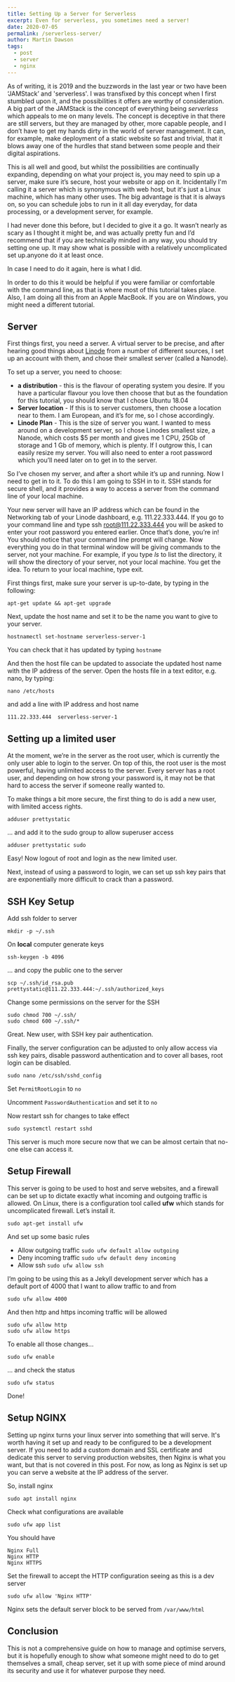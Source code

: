 ```yaml
---
title: Setting Up a Server for Serverless
excerpt: Even for serverless, you sometimes need a server!
date: 2020-07-05
permalink: /serverless-server/
author: Martin Dawson
tags: 
  - post
  - server
  - nginx
---
```


As of writing, it is 2019 and the buzzwords in the last year or two have been ‘JAMStack’ and 'serverless'. I was transfixed by this concept when I first stumbled upon it, and the possibilities it offers are worthy of consideration. A big part of the JAMStack is the concept of everything being _serverless_ which appeals to me on many levels. The concept is deceptive in that there are still servers, but they are managed by other, more capable people, and I don’t have to get my hands dirty in the world of server management. It can, for example, make deployment of a static website so fast and trivial, that it blows away one of the hurdles that stand between some people and their digital aspirations.

This is all well and good, but whilst the possibilities are continually expanding, depending on what your project is, you may need to spin up a server, make sure it’s secure, host your website or app on it. Incidentally I'm calling it a server which is synonymous with web host, but it's just a Linux machine, which has many other uses. The big advantage is that it is always on, so you can schedule jobs to run in it all day everyday, for data processing, or a development server, for example.

I had never done this before, but I decided to give it a go. It wasn’t nearly as scary as I thought it might be, and was actually pretty fun and I’d recommend that if you are technically minded in any way, you should try setting one up. It may show what is possible with a relatively uncomplicated set up.anyone do it at least once.

In case I need to do it again, here is what I did.

In order to do this it would be helpful if you were familiar or comfortable with the command line, as that is where most of this tutorial takes place. Also, I am doing all this from an Apple MacBook. If you are on Windows, you might need a different tutorial.

## Server

First things first, you need a server. A virtual server to be precise, and after hearing good things about [Linode](https://linode.com) from a number of different sources, I set up an account with them, and chose their smallest server (called a Nanode).

To set up a server, you need to choose:

* **a distribution** - this is the flavour of operating system you desire. If you have a particular flavour you love then choose that but as the foundation for this tutorial, you should know that I chose Ubuntu 18.04
* **Server location** - If this is to server customers, then choose a location near to them. I am European, and it’s for me, so I chose accordingly.
* **Linode Plan** - This is the size of server you want. I wanted to mess around on a development server, so I chose Linodes smallest size, a Nanode, which costs $5 per month and gives me 1 CPU, 25Gb of storage and 1 Gb of memory, which is plenty. If I outgrow this, I can easily resize my server.
You will also need to enter a root password which you’ll need later on to get in to the server.

So I’ve chosen my server, and after a short while it’s up and running. Now I need to get in to it. To do this I am going to SSH in to it. SSH stands for secure shell, and it provides a way to access a server from the command line of your local machine.

Your new server will have an IP address which can be found in the Networking tab of your Linode dashboard, e.g. 111.22.333.444. If you go to your command line and type ssh root@111.22.333.444 you will be asked to enter your root password you entered earlier. Once that’s done, you’re in! You should notice that your command line prompt will change. Now everything you do in that terminal window will be giving commands to the server, not your machine. For example, if you type _ls_ to list the directory, it will show the directory of your server, not your  local machine. You get the idea.
To return to your local machine, type exit.

First things first, make sure your server is up-to-date, by typing in the following:
    
    apt-get update && apt-get upgrade

Next, update the host name and set it to be the name you want to give to your server.
    
    hostnamectl set-hostname serverless-server-1

You can check that it has updated by typing `hostname`

And then the host file can be updated to associate the updated host name with the IP address of the server. Open the hosts file in a text editor, e.g. nano, by typing:
    
    nano /etc/hosts

and add a line with IP address and host name
    
    111.22.333.444  serverless-server-1

## Setting up a limited user

At the moment, we’re in the server as the root user, which is currently the only user able to login to the server. On top of this, the root user is the most powerful, having unlimited access to the server. Every server has a root user, and depending on how strong your password is, it may not be that hard to access the server if someone really wanted to.

To make things a bit more secure, the first thing to do is add a new user, with limited access rights.

    adduser prettystatic

… and add it to the sudo group to allow superuser access
    
    adduser prettystatic sudo

Easy! Now logout of root and login as the new limited user.

Next, instead of using a password to login, we can set up ssh key pairs that are exponentially more difficult to crack than a password.

## SSH Key Setup
Add ssh folder to server
    
    mkdir -p ~/.ssh

On **local** computer generate keys

    ssh-keygen -b 4096

… and copy the public one to the server

    scp ~/.ssh/id_rsa.pub prettystatic@111.22.333.444:~/.ssh/authorized_keys

Change some permissions on the server for the SSH

    sudo chmod 700 ~/.ssh/
    sudo chmod 600 ~/.ssh/*

Great. New user, with SSH key pair authentication.

Finally, the server configuration can be adjusted to only allow access via ssh key pairs, disable password authentication and to cover all bases, root login can be disabled.

    sudo nano /etc/ssh/sshd_config

Set `PermitRootLogin` to `no`

Uncomment `PasswordAuthentication` and set it to `no`

Now restart ssh for changes to take effect
    
    sudo systemctl restart sshd

This server is much more secure now that we can be almost certain that no-one else can access it.

## Setup Firewall

This server is going to be used to host and serve websites, and a firewall can be set up to dictate exactly what incoming and outgoing traffic is allowed. On Linux, there is a configuration tool called **ufw** which stands for uncomplicated firewall. Let’s install it.

    sudo apt-get install ufw

And set up some basic rules

* Allow outgoing traffic `sudo ufw default allow outgoing`
* Deny incoming traffic `sudo ufw default deny incoming`
* Allow ssh `sudo ufw allow ssh`

I’m going to be using this as a Jekyll development server which has a default port of 4000 that I want to allow traffic to and from

    sudo ufw allow 4000

And then http and https incoming traffic will be allowed

    sudo ufw allow http
    sudo ufw allow https

To enable all those changes…

    sudo ufw enable

… and check the status
    
    sudo ufw status

Done!

## Setup NGINX

Setting up nginx turns your linux server into something that will serve. It's worth having it set up and ready to be configured to be a development server. If you need to add a custom domain and SSL certificate and dedicate this server to serving production websites, then Nginx is what you want, but that is not covered in this post. For now, as long as Nginx is set up you can serve a website at the IP address of the server.

So, install nginx
    
    sudo apt install nginx

Check what configurations are available
    
    sudo ufw app list

You should have

    Nginx Full
    Nginx HTTP
    Nginx HTTPS

Set the firewall to accept the HTTP configuration seeing as this is a dev server
    
    sudo ufw allow 'Nginx HTTP'

Nginx sets the default server block to be served from `/var/www/html`

## Conclusion

This is not a comprehensive guide on how to manage and optimise servers, but it is hopefully enough to show what someone might need to do to get themselves a small, cheap server, set it up with some piece of mind around its security and use it for whatever purpose they need.